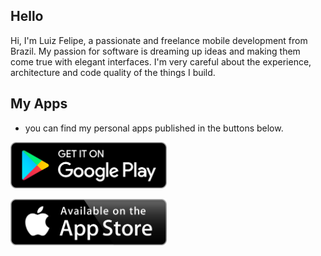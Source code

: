 ## Hello
Hi, I'm Luiz Felipe, a passionate  and freelance mobile development from Brazil. My passion for software is dreaming up ideas and making them come true with elegant interfaces. I'm very careful about the experience, architecture and code quality of the things I build.


## My Apps
- you can find my personal apps published in the buttons below.


<a href = "https://play.google.com/store/apps/developer?id=Felnanuke2"><img  src="https://raw.githubusercontent.com/felnanuke2/felnanuke2/main/google-2.svg" width="250"/></a>
  
  <a href = "https://apps.apple.com/us/developer/luiz-felipe-alves-lima/id1565193203"><img  src="https://raw.githubusercontent.com/felnanuke2/felnanuke2/main/aivalable-on-the-app-store-2.svg" width="250"/></a>

  
  
 
